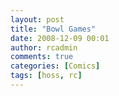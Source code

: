```yaml
---
layout: post
title: "Bowl Games"
date: 2008-12-09 00:01
author: rcadmin
comments: true
categories: [Comics]
tags: [hoss, rc]
---
```

<a href="http://bitsmack.com/comics/2008/12/09/bowl-games/"><img src="http://dl.bitsmack.com/uploads/2008/12/20081209.jpg" alt="" title="Alternate Last Panel, RC says: I should have known Your Mom would finish on top" class="alignnone size-full wp-image-1517" /></a>

